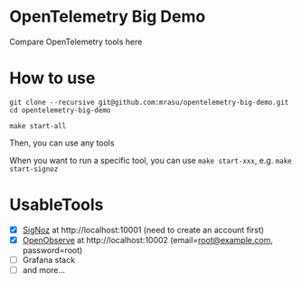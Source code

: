 # OpenTelemetry Big Demo

Compare OpenTelemetry tools here

# How to use

```shell
git clone --recursive git@github.com:mrasu/opentelemetry-big-demo.git
cd opentelemetry-big-demo

make start-all
```

Then, you can use any tools

When you want to run a specific tool, you can use `make start-xxx`, e.g. `make start-signoz`

# UsableTools

- [x] [SigNoz](https://signoz.io/) at http://localhost:10001 (need to create an account first)
- [x] [OpenObserve](https://openobserve.ai/) at http://localhost:10002 (email=root@example.com, password=root)
- [ ] Grafana stack
- [ ] and more...
